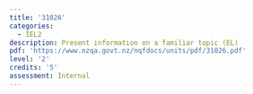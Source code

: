 ```yaml
---
title: '31026'
categories:
  - IEL2
description: Present information on a familiar topic (EL)
pdf: 'https://www.nzqa.govt.nz/nqfdocs/units/pdf/31026.pdf'
level: '2'
credits: '5'
assessment: Internal
---
```


